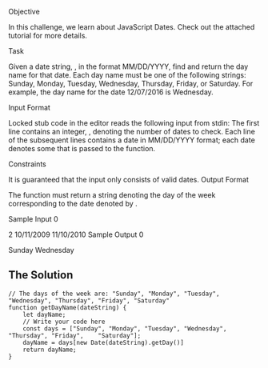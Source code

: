 Objective

In this challenge, we learn about JavaScript Dates. Check out the attached tutorial for more details.

Task

Given a date string, , in the format MM/DD/YYYY, find and return the day name for that date. Each day name must be one of the following strings: Sunday, Monday, Tuesday, Wednesday, Thursday, Friday, or Saturday. For example, the day name for the date 12/07/2016 is Wednesday.

Input Format

Locked stub code in the editor reads the following input from stdin:
The first line contains an integer, , denoting the number of dates to check.
Each line  of the  subsequent lines contains a date in MM/DD/YYYY format; each date denotes some  that is passed to the function.

Constraints

It is guaranteed that the input only consists of valid dates.
Output Format

The function must return a string denoting the day of the week corresponding to the date denoted by .

Sample Input 0

2
10/11/2009
11/10/2010
Sample Output 0

Sunday
Wednesday

## The Solution
```
// The days of the week are: "Sunday", "Monday", "Tuesday", "Wednesday", "Thursday", "Friday", "Saturday"
function getDayName(dateString) {
    let dayName;
    // Write your code here
    const days = ["Sunday", "Monday", "Tuesday", "Wednesday", "Thursday", "Friday",    "Saturday"];
    dayName = days[new Date(dateString).getDay()]
    return dayName;
}
```